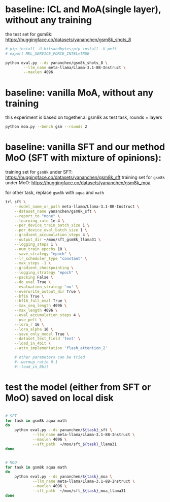 
# baseline: ICL and MoA(single layer), without any training
the test set for gsm8k: https://huggingface.co/datasets/yananchen/gsm8k_shots_8
```bash
# pip install -U bitsandbytes;pip install -U peft
# export MKL_SERVICE_FORCE_INTEL=TRUE

python eval.py --ds yananchen/gsm8k_shots_8 \
        --llm_name meta-llama/Llama-3.1-8B-Instruct \
        --maxlen 4096   
```   

# baseline: vanilla MoA, without any training

this experiment is based on together.ai
gsm8k as test task, rounds = layers

```bash
python moa.py --bench gsm --rounds 2 
``` 


# baseline: vanilla SFT and our method MoO (SFT with mixture of opinions): 

training set for `gsm8k` under SFT: https://huggingface.co/datasets/yananchen/gsm8k_sft
training set for `gsm8k` under MoO: https://huggingface.co/datasets/yananchen/gsm8k_moa 

for other task, replace `gsm8k` with `aqua` and `math`

```bash
trl sft \
    --model_name_or_path meta-llama/Llama-3.1-8B-Instruct \
    --dataset_name yananchen/gsm8k_sft \
    --report_to "none" \
    --learning_rate 1e-4 \
    --per_device_train_batch_size 1 \
    --per_device_eval_batch_size 1 \
    --gradient_accumulation_steps 4 \
    --output_dir ~/moo/sft_gsm8k_llama31 \
    --logging_steps 1 \
    --num_train_epochs 10 \
    --save_strategy "epoch" \
    --lr_scheduler_type "constant" \
    --max_steps -1 \
    --gradient_checkpointing \
    --logging_strategy "epoch" \
    --packing False \
    --do_eval True \
    --evaluation_strategy 'no' \
    --overwrite_output_dir True \
    --bf16 True \
    --bf16_full_eval True \
    --max_seq_length 4096 \
    --max_length 4096 \
    --eval_accumulation_steps 4 \
    --use_peft \
    --lora_r 16 \
    --lora_alpha 16 \
    --save_only_model True \
    --dataset_text_field 'text' \
    --load_in_4bit \
    --attn_implementation 'flash_attention_2'

    # other parameters can be tried
    #--warmup_ratio 0.1
    #--load_in_8bit   
```


# test the model (either from SFT or MoO) saved on local disk
```bash

# SFT
for task in gsm8k aqua math 
do
    python eval.py --ds yananchen/${task}_sft \
            --llm_name meta-llama/Llama-3.1-8B-Instruct \
            --maxlen 4096 \
            --sft_path  ~/moo/sft_${task}_llama31 
done


# MOO
for task in gsm8k aqua math 
do
	python eval.py --ds yananchen/${task}_moa \
	        --llm_name meta-llama/Llama-3.1-8B-Instruct \
	        --maxlen 4096 \
	        --sft_path  ~/moo/sft_${task}_moa_llama31 
done





```
